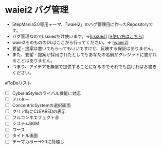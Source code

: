 # waiei2 バグ管理
* StepMania5.0専用テーマ、「waiei2」のバグ管理用に作ったRepositoryです。
* バグ管理なのでLssuesだけ使います。⇒[[Lssues](https://github.com/waiei/waiei2_bug/issues)] [[※使い方はこちら](https://github.com/waiei/waiei2_bug/issues/1)]
* waiei2そのもののDLはここから行ってください。⇒ [[waiei2](http://waiei.net/sm/waiei2/)]
* 要望・提案は書いてもらってもいいですけど、反映する保証はありません。
* また、要望・提案が採用されたとしてもあなたの名前がクレジットに書かれることはありません。
* つまり、アイデアを無償で提供することになるのでそれでも良ければお書きください。

#ToDoリスト
- [ ] CyberiaStyleのライバル機能に対応
- [ ] アバター
- [ ] ConcentricSystemの選択画面
- [ ] クリア時にCLEAREDの表示
- [ ] フルコンボエフェクト音
- [ ] システムBGM
- [ ] コース
- [ ] タイトル画面
- [ ] テーマカラー→2.1に持越し
